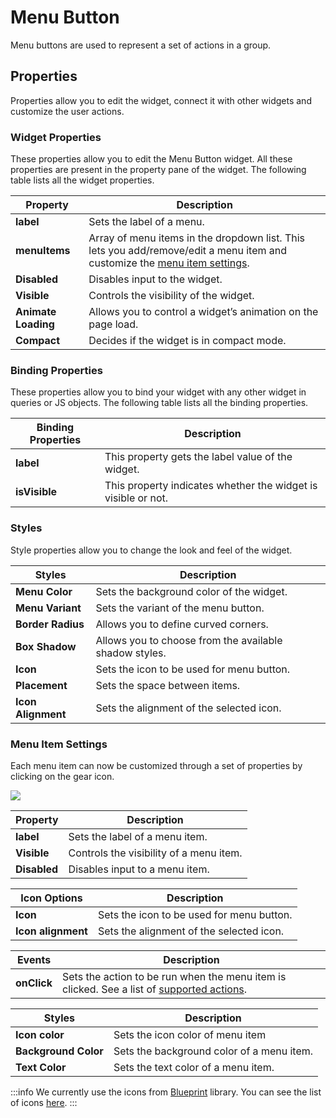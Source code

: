 # Menu Button

Menu buttons are used to represent a set of actions in a group.

<VideoEmbed host="youtube" videoId="tDMAOxZTmxY" title="How to use Mwnu Button Widget" caption="How to use Mwnu Button Widget"/>

## Properties

Properties allow you to edit the widget, connect it with other widgets and customize the user actions.

### Widget Properties

These properties allow you to edit the Menu Button widget. All these properties are present in the property pane of the widget. The following table lists all the widget properties.

| Property            | Description                                                                                                                                                    |
| ------------------- | -------------------------------------------------------------------------------------------------------------------------------------------------------------- |
| **label**           | Sets the label of a menu.                                                                                                                                      |
| **menuItems**       | Array of menu items in the dropdown list. This lets you add/remove/edit a menu item and customize the [menu item settings](menu-button.md#menu-item-settings). |
| **Disabled**        | Disables input to the widget.                                                                                                                                  |
| **Visible**         | Controls the visibility of the widget.                                                                                                                         |
| **Animate Loading** | Allows you to control a widget’s animation on the page load.                                                                                                   |
| **Compact**         | Decides if the widget is in compact mode.                                                                                                                      |

### Binding Properties

These properties allow you to bind your widget with any other widget in queries or JS objects. The following table lists all the binding properties.

| Binding Properties | Description                                                   |
| ------------------ | ------------------------------------------------------------- |
| **label**          | This property gets the label value of the widget.             |
| **isVisible**      | This property indicates whether the widget is visible or not. |

### Styles

Style properties allow you to change the look and feel of the widget.

| Styles             | Description                                            |
| ------------------ | ------------------------------------------------------ |
| **Menu Color**     | Sets the background color of the widget.               |
| **Menu Variant**   | Sets the variant of the menu button.                   |
| **Border Radius**  | Allows you to define curved corners.                   |
| **Box Shadow**     | Allows you to choose from the available shadow styles. |
| **Icon**           | Sets the icon to be used for menu button.              |
| **Placement**      | Sets the space between items.                          |
| **Icon Alignment** | Sets the alignment of the selected icon.               |

### Menu Item Settings

Each menu item can now be customized through a set of properties by clicking on the gear icon.

![](/img/Menu_items.gif)

| Property                           | Description                                                                     |
| -----------------------------------| -------------------------------------------------------------------------------------------------------------|
| **label**                          | Sets the label of a menu item.          |
| **Visible**                        | Controls the visibility of a menu item. |
| **Disabled**                       | Disables input to a menu item.          |

| Icon Options       | Description                               |
| ------------------ | ----------------------------------------- |
| **Icon**           | Sets the icon to be used for menu button. |
| **Icon alignment** | Sets the alignment of the selected icon.  |

| Events      | Description                                                                                                                        |
| ----------- | ---------------------------------------------------------------------------------------------------------------------------------- |
| **onClick** | Sets the action to be run when the menu item is clicked. See a list of [supported actions](../appsmith-framework/widget-actions/). |

| Styles               | Description                               |
| -------------------- | ----------------------------------------- |
| **Icon color**       | Sets the icon color of menu item          |
| **Background Color** | Sets the background color of a menu item. |
| **Text Color**       | Sets the text color of a menu item.       |

:::info
We currently use the icons from [Blueprint](https://blueprintjs.com) library. You can see the list of icons [here](https://blueprintjs.com/docs/#icons).
:::
